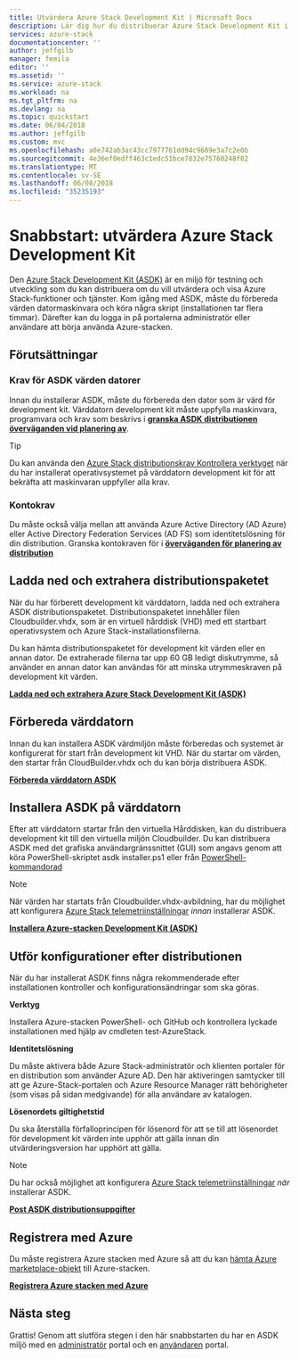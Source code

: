 ```yaml
---
title: Utvärdera Azure Stack Development Kit | Microsoft Docs
description: Lär dig hur du distribuerar Azure Stack Development Kit i utvärderingssyfte.
services: azure-stack
documentationcenter: ''
author: jeffgilb
manager: femila
editor: ''
ms.assetid: ''
ms.service: azure-stack
ms.workload: na
ms.tgt_pltfrm: na
ms.devlang: na
ms.topic: quickstart
ms.date: 06/04/2018
ms.author: jeffgilb
ms.custom: mvc
ms.openlocfilehash: a0e742ab3ac43cc7977761dd94c9689e3a7c2e0b
ms.sourcegitcommit: 4e36ef0edff463c1edc51bce7832e75760248f82
ms.translationtype: MT
ms.contentlocale: sv-SE
ms.lasthandoff: 06/08/2018
ms.locfileid: "35235193"
---
```

# <a name="quickstart-evaluate-the-azure-stack-development-kit"></a>Snabbstart: utvärdera Azure Stack Development Kit

Den [Azure Stack Development Kit (ASDK)](.\asdk\asdk-what-is.md) är en miljö för testning och utveckling som du kan distribuera om du vill utvärdera och visa Azure Stack-funktioner och tjänster. Kom igång med ASDK, måste du förbereda värden datormaskinvara och köra några skript (installationen tar flera timmar). Därefter kan du logga in på portalerna administratör eller användare att börja använda Azure-stacken.

## <a name="prerequisites"></a>Förutsättningar

### <a name="asdk-host-computer-requirements"></a>Krav för ASDK värden datorer

Innan du installerar ASDK, måste du förbereda den dator som är värd för development kit. Värddatorn development kit måste uppfylla maskinvara, programvara och krav som beskrivs i  **[granska ASDK distributionen överväganden vid planering av](.\asdk\asdk-deploy-considerations.md)**.

> [!TIP]
> Du kan använda den [Azure Stack distributionskrav Kontrollera verktyget](https://gallery.technet.microsoft.com/Deployment-Checker-for-50e0f51b) när du har installerat operativsystemet på värddatorn development kit för att bekräfta att maskinvaran uppfyller alla krav.

### <a name="account-requirements"></a>Kontokrav

Du måste också välja mellan att använda Azure Active Directory (AD Azure) eller Active Directory Federation Services (AD FS) som identitetslösning för din distribution. Granska kontokraven för i  **[överväganden för planering av distribution](.\asdk\asdk-deploy-considerations.md#account-requirements)**

## <a name="download-and-extract-the-deployment-package"></a>Ladda ned och extrahera distributionspaketet

När du har förberett development kit värddatorn, ladda ned och extrahera ASDK distributionspaketet. Distributionspaketet innehåller filen Cloudbuilder.vhdx, som är en virtuell hårddisk (VHD) med ett startbart operativsystem och Azure Stack-installationsfilerna.

Du kan hämta distributionspaketet för development kit värden eller en annan dator. De extraherade filerna tar upp 60 GB ledigt diskutrymme, så använder en annan dator kan användas för att minska utrymmeskraven på development kit värden.

**[Ladda ned och extrahera Azure Stack Development Kit (ASDK)](.\asdk\asdk-download.md)**

## <a name="prepare-the-host-computer"></a>Förbereda värddatorn

Innan du kan installera ASDK värdmiljön måste förberedas och systemet är konfigurerat för start från development kit VHD. När du startar om värden, den startar från CloudBuilder.vhdx och du kan börja distribuera ASDK.

**[Förbereda värddatorn ASDK](.\asdk\asdk-prepare-host.md)**

## <a name="install-the-asdk-on-the-host-computer"></a>Installera ASDK på värddatorn

Efter att värddatorn startar från den virtuella Hårddisken, kan du distribuera development kit till den virtuella miljön Cloudbuilder. Du kan distribuera ASDK med det grafiska användargränssnittet (GUI) som angavs genom att köra PowerShell-skriptet asdk installer.ps1 eller från [PowerShell-kommandorad](.\asdk\asdk-deploy-powershell.md)

> [!NOTE]
> När värden har startats från Cloudbuilder.vhdx-avbildning, har du möjlighet att konfigurera [Azure Stack telemetriinställningar](.\asdk\asdk-telemetry.md#set-telemetry-level-in-the-windows-registry) *innan* installerar ASDK.

**[Installera Azure-stacken Development Kit (ASDK)](.\asdk\asdk-install.md)**

## <a name="perform-post-deployment-configurations"></a>Utför konfigurationer efter distributionen

När du har installerat ASDK finns några rekommenderade efter installationen kontroller och konfigurationsändringar som ska göras.

**Verktyg**

Installera Azure-stacken PowerShell- och GitHub och kontrollera lyckade installationen med hjälp av cmdleten test-AzureStack.

**Identitetslösning**

Du måste aktivera både Azure Stack-administratör och klienten portaler för en distribution som använder Azure AD. Den här aktiveringen samtycker till att ge Azure-Stack-portalen och Azure Resource Manager rätt behörigheter (som visas på sidan medgivande) för alla användare av katalogen.

**Lösenordets giltighetstid**

Du ska återställa förfalloprincipen för lösenord för att se till att lösenordet för development kit värden inte upphör att gälla innan din utvärderingsversion har upphört att gälla.

> [!NOTE]
> Du har också möjlighet att konfigurera [Azure Stack telemetriinställningar](.\asdk\asdk-telemetry.md#enable-or-disable-telemetry-after-deployment) *när* installerar ASDK.

**[Post ASDK distributionsuppgifter](.\asdk\asdk-post-deploy.md)**

## <a name="register-with-azure"></a>Registrera med Azure

Du måste registrera Azure stacken med Azure så att du kan [hämta Azure marketplace-objekt](.\asdk\asdk-marketplace-item.md) till Azure-stacken.

**[Registrera Azure stacken med Azure](.\asdk\asdk-register.md)**

## <a name="next-steps"></a>Nästa steg

Grattis! Genom att slutföra stegen i den här snabbstarten du har en ASDK miljö med en [administratör](https://adminportal.local.azurestack.external) portal och en [användaren](https://portal.local.azurestack.external) portal.
